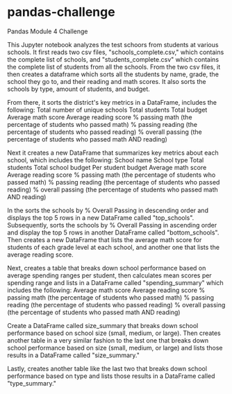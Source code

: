 # pandas-challenge
Pandas Module 4 Challenge

This Jupyter notebook analyzes the test schoors from students at various schools. It first reads two csv files, "schools_complete.csv," which contains the complete list of schools, and "students_complete.csv" which contains the complete list of students from all the schools. From the two csv files, it then creates a dataframe which sorts all the students by name, grade, the school they go to, and their reading and math scores. It also sorts the schools by type, amount of students, and budget.

From there, it sorts the district's key metrics in a DataFrame, includes the following:
Total number of unique schools
Total students
Total budget
Average math score
Average reading score
% passing math (the percentage of students who passed math)
% passing reading (the percentage of students who passed reading)
% overall passing (the percentage of students who passed math AND reading)

Next it creates a new DataFrame that summarizes key metrics about each school, which includes the following:
School name
School type
Total students
Total school budget
Per student budget
Average math score
Average reading score
% passing math (the percentage of students who passed math)
% passing reading (the percentage of students who passed reading)
% overall passing (the percentage of students who passed math AND reading)

In the sorts the schools by % Overall Passing in descending order and displays the top 5 rows in a new DataFrame called "top_schools".
Subsequently, sorts the schools by % Overall Passing in ascending order and display the top 5 rows in another DataFrame called "bottom_schools".
Then creates a new DataFrame that lists the average math score for students of each grade level at each school, and another one that lists the average reading score.

Next, creates a table that breaks down school performance based on average spending ranges per student, then calculates mean scores per spending range and lists in a DataFrame called "spending_summary" which includes the following:
Average math score
Average reading score
% passing math (the percentage of students who passed math)
% passing reading (the percentage of students who passed reading)
% overall passing (the percentage of students who passed math AND reading)

Create a DataFrame called size_summary that breaks down school performance based on school size (small, medium, or large).
Then creates another table in a very similar fashion to the last one that breaks down school performance based on size (small, medium, or large) and lists those results in a DataFrame called "size_summary."

Lastly, creates another table like the last two that breaks down school performance based on type and lists those results in a DataFrame called "type_summary."
